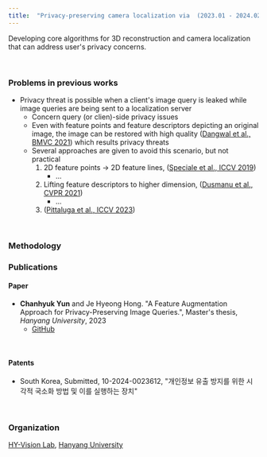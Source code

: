 ```yaml
---
title:  "Privacy-preserving camera localization via  (2023.01 - 2024.02)"
---
```

  
Developing core algorithms for 3D reconstruction and camera localization that can address user's privacy concerns.
  
<br/>

### Problems in previous works
* Privacy threat is possible when a client's image query is leaked while image queries are being sent to a localization server
  + Concern query (or clien)-side privacy issues  
  + Even with feature points and feature descriptors depicting an original image, the image can be restored with high quality ([Dangwal et al., BMVC 2021]()) which results privacy threats  
  + Several approaches are given to avoid this scenario, but not practical
    1. 2D feature points -> 2D feature lines, ([Speciale et al., ICCV 2019]())
        - ...  
    2. Lifting feature descriptors to higher dimension, ([Dusmanu et al., CVPR 2021]())  
        - ...
    3. ([Pittaluga et al., ICCV 2023]())
<br/>

### Methodology

### Publications  
  
#### Paper  
* **Chanhyuk Yun** and Je Hyeong Hong. "A Feature Augmentation Approach for Privacy-Preserving Image Queries.", Master's thesis, *Hanyang University*, 2023  
  + [GitHub]()
  
<br/>
  
#### Patents   
* South Korea, Submitted, 10-2024-0023612, "개인정보 유출 방지를 위한 시각적 국소화 방법 및 이를 실행하는 장치"
<br/>

### Organization  
[HY-Vision Lab](https://sites.google.com/view/hyvision/home?authuser=0), [Hanyang University](https://hanyang.ac.kr/)

